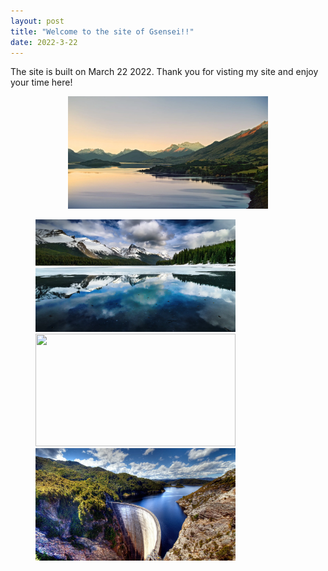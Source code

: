 ```yaml
---
layout: post
title: "Welcome to the site of Gsensei!!"
date: 2022-3-22
---
```


The site is built on March 22 2022.
Thank you for visting my site and enjoy your time here!

<center>
    <img src="https://github.com/tlGsensei/tlGsensei.github.io/blob/gh-pages/assert/picture1.png?raw=true" height="180px" width="320px">
</center>


<figure class="third">
    <img src="https://github.com/tlGsensei/tlGsensei.github.io/blob/gh-pages/assert/picture2.png?raw=true" height="180px" width="320px">
    <img src="https://github.com/tlGsensei/tlGsensei.github.io/blob/gh-pages/assert/picture3.png?raw=true" height="180px" width="320px">
    <img src="https://github.com/tlGsensei/tlGsensei.github.io/blob/gh-pages/assert/picture4.png?raw=true" height="180px" width="320px">
</figure>

<!-- ![test image size](url){:class="img-responsive"}
![test image size](url){:height="50%" width="50%"}
![test image size](url){:height="180px" width="320px"} -->